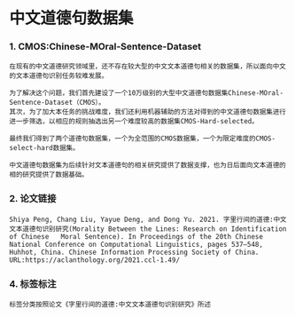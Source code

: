 
# 中文道德句数据集
### 1. CMOS:Chinese-MOral-Sentence-Dataset
    在现有的中文道德研究领域里，还不存在较大型的中文文本道德句相关的数据集，所以面向中文的文本道德句识别任务较难发展。
    
    为了解决这个问题，我们首先建设了一个10万级别的大型中文道德句数据集Chinese-MOral-Sentence-Dataset（CMOS）。
    其次，为了加大本任务的挑战难度，我们还利用机器辅助的方法对得到的中文道德句数据集进行进一步筛选，以相应的规则抽选出另一个难度较高的数据集CMOS-Hard-selected。
    
    最终我们得到了两个道德句数据集，一个为全范围的CMOS数据集，一个为限定难度的CMOS-select-hard数据集。
    
    中文道德句数据集为后续针对文本道德句的相关研究提供了数据支撑，也为日后面向文本道德的相的研究提供了数据基础。
    
### 2. 论文链接  
    Shiya Peng, Chang Liu, Yayue Deng, and Dong Yu. 2021. 字里行间的道德:中文文本道德句识别研究(Morality Between the Lines: Research on Identification of Chinese   Moral Sentence). In Proceedings of the 20th Chinese National Conference on Computational Linguistics, pages 537–548, Huhhot, China. Chinese Information Processing Society of China.
    URL:https://aclanthology.org/2021.ccl-1.49/
    


### 4. 标签标注
    标签分类按照论文《字里行间的道德:中文文本道德句识别研究》所述


